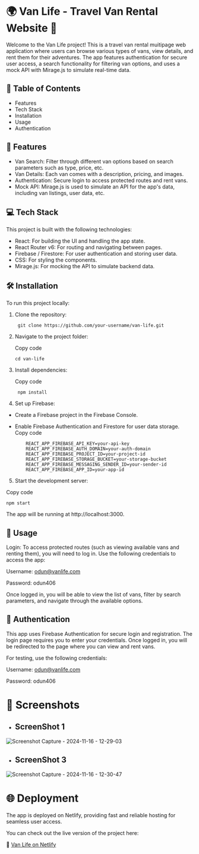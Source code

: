 # 🌍 Van Life - Travel Van Rental Website 🚐
Welcome to the Van Life project! This is a travel van rental muitipage web application where users can browse various types of vans, view details, and rent them for their adventures. The app features authentication for secure user access, a search functionality for filtering van options, and uses a mock API with Mirage.js to simulate real-time data.

## 📝 Table of Contents
- Features 
- Tech Stack
- Installation
- Usage
- Authentication

## 🎯 Features
- Van Search: Filter through different van options based on search parameters such as type, price, etc.
- Van Details: Each van comes with a description, pricing, and images.
- Authentication: Secure login to access protected routes and rent vans.
- Mock API: Mirage.js is used to simulate an API for the app's data, including van listings, user data, etc.
  
## 💻 Tech Stack
This project is built with the following technologies:

- React: For building the UI and handling the app state.
- React Router v6: For routing and navigating between pages.
- Firebase / Firestore: For user authentication and storing user data.
- CSS: For styling the components.
- Mirage.js: For mocking the API to simulate backend data.
  
## 🛠️ Installation
To run this project locally:
1. Clone the repository:
   
        git clone https://github.com/your-username/van-life.git
3. Navigate to the project folder:
   
   Copy code

       cd van-life
3. Install dependencies:

   Copy code
                
        npm install
4. Set up Firebase:

- Create a Firebase project in the Firebase Console.
- Enable Firebase Authentication and Firestore for user data storage.
Copy code

          REACT_APP_FIREBASE_API_KEY=your-api-key
          REACT_APP_FIREBASE_AUTH_DOMAIN=your-auth-domain
          REACT_APP_FIREBASE_PROJECT_ID=your-project-id
          REACT_APP_FIREBASE_STORAGE_BUCKET=your-storage-bucket
          REACT_APP_FIREBASE_MESSAGING_SENDER_ID=your-sender-id
          REACT_APP_FIREBASE_APP_ID=your-app-id
5. Start the development server:

Copy code
          
    npm start
    
The app will be running at http://localhost:3000.



## 🚀 Usage

Login: To access protected routes (such as viewing available vans and renting them), you will need to log in. Use the following credentials to access the app:

Username: odun@vanlife.com

Password: odun406

Once logged in, you will be able to view the list of vans, filter by search parameters, and navigate through the available options.

## 🔐 Authentication

This app uses Firebase Authentication for secure login and registration. The login page requires you to enter your credentials. Once logged in, you will be redirected to the page where you can view and rent vans.

For testing, use the following credentials:

Username: odun@vanlife.com

Password: odun406

# 📸 Screenshots
- ## ScreenShot 1
![Screenshot Capture - 2024-11-16 - 12-29-03](https://github.com/user-attachments/assets/6470137e-e7e7-4a9b-b38d-b351b9cc5f2d)
- ## ScreenShot 3
![Screenshot Capture - 2024-11-16 - 12-30-47](https://github.com/user-attachments/assets/c7fd9d9f-e1cd-4e2d-a0bf-066253f34cd1)

# 🌐 Deployment

The app is deployed on Netlify, providing fast and reliable hosting for seamless user access.

You can check out the live version of the project here:

🔗 [Van Life on Netlify](https://verdant-malabi-1b8b1b.netlify.app/)
